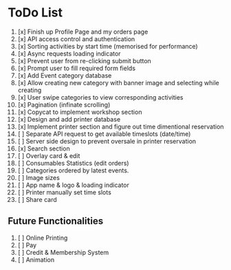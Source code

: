 # ToDo List

1. [x] Finish up Profile Page and my orders page
2. [x] API access control and authentication
3. [x] Sorting activities by start time (memorised for performance)
4. [x] Async requests loading indicator
5. [x] Prevent user from re-clicking submit button
6. [x] Prompt user to fill required form fields
7. [x] Add Event category database
8. [x] Allow creating new category with banner image and selecting while creating
9. [x] User swipe categories to view corresponding activities
10. [x] Pagination (infinate scrolling)
11. [x] Copycat to implement workshop section
12. [x] Design and add printer database
13. [x] Implement printer section and figure out time dimentional reservation
14. [ ] Separate API request to get available timeslots (date/time)
15. [ ] Server side design to prevent oversale in printer reservation
16. [x] Search section
17. [ ] Overlay card & edit
18. [ ] Consumables Statistics (edit orders)
19. [ ] Categories ordered by latest events.
20. [ ] Image sizes
21. [ ] App name & logo & loading indicator
22. [ ] Printer manually set time slots
23. [ ] Share card

## Future Functionalities

1. [ ] Online Printing
2. [ ] Pay
3. [ ] Credit & Membership System
4. [ ] Animation
